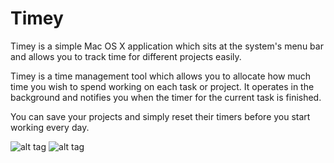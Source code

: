 Timey
=====

Timey is a simple Mac OS X application which sits at the system's menu bar and
allows you to track time for different projects easily.

Timey is a time management tool which allows you to allocate how much time you
wish to spend working on each task or project. It operates in the background and
notifies you when the timer for the current task is finished.

You can save your projects and simply reset their timers before you start working
every day.

![alt tag](https://raw.github.com/jaderfeijo/Timey/master/Design/Screenshots/Tasks.png)
![alt tag](https://raw.github.com/jaderfeijo/Timey/master/Design/Screenshots/AddTask.png)

